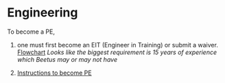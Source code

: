 <!-- TITLE: Education -->
<!-- SUBTITLE: A quick summary of Education -->

# Engineering
To become a PE, 
1. one must first become an EIT (Engineer in Training) or submit a waiver. [Flowchart](http://www.bpelsg.ca.gov/applicants/flowchart_for_eit_waiver.pdf)
*Looks like the biggest requirement is 15 years of experience which Beetus may or may not have*

2. [Instructions to become PE](http://www.bpelsg.ca.gov/applicants/flowchart_for_pe.pdf)